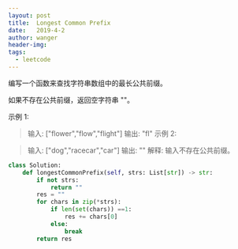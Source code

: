 ```yaml
---
layout: post
title:  Longest Common Prefix
date:   2019-4-2
author: wanger
header-img: 
tags: 
  - leetcode 
---
```


编写一个函数来查找字符串数组中的最长公共前缀。

如果不存在公共前缀，返回空字符串 ""。

示例 1:

>输入: ["flower","flow","flight"]
输出: "fl"
示例 2:

>输入: ["dog","racecar","car"]
输出: ""
解释: 输入不存在公共前缀。

```python
class Solution:
    def longestCommonPrefix(self, strs: List[str]) -> str:
        if not strs:
            return ""
        res = ""
        for chars in zip(*strs):
            if len(set(chars)) ==1:
                res += chars[0]
            else:
                break
        return res
```